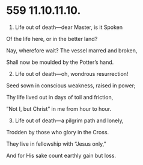 # 559 11.10.11.10.

1.  Life out of death—dear Master, is it Spoken

Of the life here, or in the better land?

Nay, wherefore wait? The vessel marred and broken,

Shall now be moulded by the Potter’s hand.

2.  Life out of death—oh, wondrous resurrection!

Seed sown in conscious weakness, raised in power;

Thy life lived out in days of toil and friction,

”Not I, but Christ” in me from hour to hour.

3.  Life out of death—a pilgrim path and lonely,

Trodden by those who glory in the Cross.

They live in fellowship with “Jesus only,”

And for His sake count earthly gain but loss.

